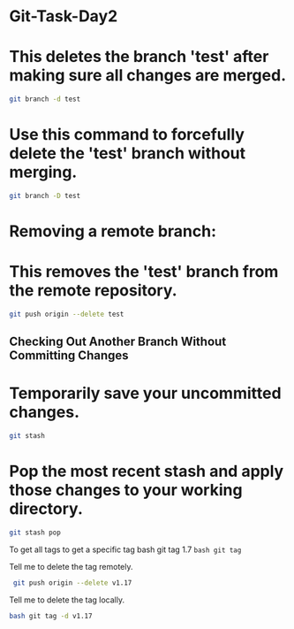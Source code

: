 # Git-Task-Day2

# This deletes the branch 'test' after making sure all changes are merged.
```bash
git branch -d test
```
# Use this command to forcefully delete the 'test' branch without merging.
```bash
git branch -D test
```

# Removing a remote branch:
# This removes the 'test' branch from the remote repository.
```bash
git push origin --delete test
```

## Checking Out Another Branch Without Committing Changes

# Temporarily save your uncommitted changes.
```bash
git stash
```
# Pop the most recent stash and apply those changes to your working directory.
```bash
git stash pop
```

To get all tags to get a specific tag bash git tag 1.7
``bash git tag``

Tell me to delete the tag remotely.
```bash
 git push origin --delete v1.17
```

Tell me to delete the tag locally.
```bash
bash git tag -d v1.17 
```
